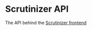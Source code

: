 # Scrutinizer API

The API behind the [Scrutinizer frontend](https://github.com/freshleafmedia/scrutinzer)
